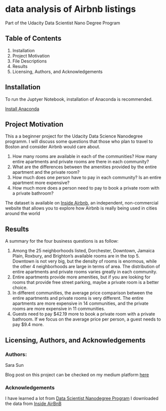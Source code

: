# data analysis of Airbnb listings
 Part of the Udacity Data Scientist Nano Degree Program
## Table of Contents
1. Installation
2. Project Motivation
3. File Descriptions
4. Results
5. Licensing, Authors, and Acknowledgements
## Installation
To run the Juptyer Notebook, installation of Anaconda is recommended.

[Install Anaconda](https://www.anaconda.com/products/individual#Downloads)

## Project Motivation
This a a beginner project for the Udacity Data Science Nanodegree programm. I will discuss some questions that those who plan to travel to Boston and consider Airbnb would care about.
1. How many rooms are available in each of the communities? How many entire apartments and private rooms are there in each community?
2. What are the differences between the amenities provided by the entire apartment and the private room?
3. How much does one person have to pay in each community? Is an entire apartment more expensive?
4. How much more does a person need to pay to book a private room with a private bathroom?

The dataset is available on [Inside Airbnb](http://insideairbnb.com/get-the-data.html), an independent, non-commercial website that allows you to explore how Airbnb is really being used in cities around the world

## Results
A summary for the four business questions is as follow: 
1. Among the 25 neighborhoods listed, Dorchester, Downtown, Jamaica Plain, Roxbury, and Brighton’s available rooms are in the top 5. Downtown is not very big, but the density of rooms is enormous, while the other 4 neighborhoods are large in terms of area. The distribution of entire apartments and private rooms varies greatly in each community.
2. Entire apartments provide more amenities, but if you are looking for rooms that provide free street parking, maybe a private room is a better choice.
3. In different communities, the average price comparison between the entire apartments and private rooms is very different. The entire apartments are more expensive in 14 communities, and the private rooms are more expensive in 11 communities.
4. Guests need to pay $42.19 more to book a private room with a private bathroom. If we focus on the average price per person, a guest needs to pay $9.4 more.

## Licensing, Authors, and Acknowledgements
### Authors: 
Sara Sun

Blog post on this project can be checked on my medium platform [here](https://sarasun97.medium.com/what-should-i-expect-when-considering-different-room-types-on-airbnb-35b3115a6574)
### Acknowledgements
I have learned a lot from [Data Scientist Nanodegree Program](https://classroom.udacity.com)
I downloaded the data from [Inside AirBnB](http://insideairbnb.com/get-the-data.html)

